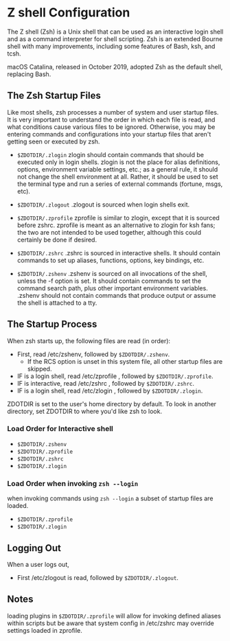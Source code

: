 # Z shell Configuration

The Z shell (Zsh) is a Unix shell that can be used as an interactive login shell and as a command interpreter for shell scripting. Zsh is an extended Bourne shell with many improvements, including some features of Bash, ksh, and tcsh.

macOS Catalina, released in October 2019, adopted Zsh as the default shell, replacing Bash.

## The Zsh Startup Files

Like most shells, zsh processes a number of system and user startup files. It is very important to understand the order in which each file is read, and what conditions cause various files to be ignored. Otherwise, you may be entering commands and configurations into your startup files that aren't getting seen or executed by zsh.

- `$ZDOTDIR/.zlogin`
  zlogin should contain commands that should be executed only in login shells.
  zlogin is not the place for alias definitions, options, environment variable settings, etc.;
  as a general rule, it should not change the shell environment at all.
  Rather, it should be used to set the terminal type and run a series of external commands (fortune, msgs, etc).

- `$ZDOTDIR/.zlogout`
  .zlogout is sourced when login shells exit.

- `$ZDOTDIR/.zprofile`
  zprofile is similar to zlogin, except that it is sourced before zshrc.
  zprofile is meant as an alternative to zlogin for ksh fans; the two are not intended to be used together, although this could certainly be done if desired.

- `$ZDOTDIR/.zshrc`
  .zshrc is sourced in interactive shells.
  It should contain commands to set up aliases, functions, options, key bindings, etc.

- `$ZDOTDIR/.zshenv`
  .zshenv is sourced on all invocations of the shell, unless the -f option is set.
  It should contain commands to set the command search path, plus other important environment variables.
  .zshenv should not contain commands that produce output or assume the shell is attached to a tty.

## The Startup Process

When zsh starts up, the following files are read (in order):

- First, read /etc/zshenv, followed by `$ZDOTDIR/.zshenv`.
  - If the RCS option is unset in this system file, all other startup files are skipped.
- IF is a login shell, read /etc/zprofile , followed by `$ZDOTDIR/.zprofile`.
- IF is interactive, read /etc/zshrc , followed by `$ZDOTDIR/.zshrc`.
- IF is a login shell, read /etc/zlogin , followed by `$ZDOTDIR/.zlogin`.

ZDOTDIR is set to the user's home directory by default.
To look in another directory, set ZDOTDIR to where you'd like zsh to look.

### Load Order for Interactive shell

- `$ZDOTDIR/.zshenv`
- `$ZDOTDIR/.zprofile`
- `$ZDOTDIR/.zshrc`
- `$ZDOTDIR/.zlogin`

### Load Order when invoking `zsh --login`

when invoking commands using `zsh --login` a subset of startup files are loaded.

- `$ZDOTDIR/.zprofile`
- `$ZDOTDIR/.zlogin`

## Logging Out

When a user logs out,

- First /etc/zlogout is read, followed by `$ZDOTDIR/.zlogout`.

## Notes

loading plugins in `$ZDOTDIR/.zprofile` will allow for invoking defined aliases within scripts but be aware that system config in /etc/zshrc may override settings loaded in zprofile.
